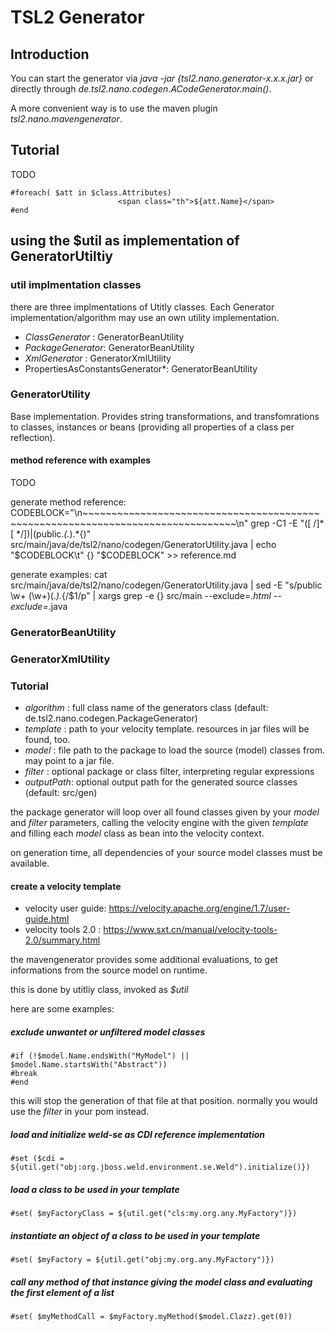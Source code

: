 # TSL2 Generator

## Introduction

You can start the generator via *java -jar {tsl2.nano.generator-x.x.x.jar}* or directly through *de.tsl2.nano.codegen.ACodeGenerator.main()*.

A more convenient way is to use the maven plugin *tsl2.nano.mavengenerator*.

## Tutorial

TODO

    #foreach( $att in $class.Attributes)    
                            <span class="th">${att.Name}</span>
    #end

## using the $util as implementation of GeneratorUtiltiy

### util implmentation classes

there are three implmentations of Utitly classes. Each Generator implementation/algorithm may use an own utility implementation.

* *ClassGenerator*  : GeneratorBeanUtility
* *PackageGenerator*: GeneratorBeanUtility
* *XmlGenerator*    : GeneratorXmlUtility
* PropertiesAsConstantsGenerator*: GeneratorBeanUtility

### GeneratorUtility

Base implementation. Provides string transformations, and transfomrations to classes, instances or beans (providing all properties of a class per reflection).

#### method reference with examples

TODO

generate method reference:
CODEBLOCK="\n~~~~~~~~~~~~~~~~~~~~~~~~~~~~~~~~~~~~~~~~~~~~~~~~~~~~~~~~~~~~~~~~~~~~~~~~~~~~~~~~\n"
grep -C1 -E "([ /]\*[ \*/])|(public.*\(.*\).*\{)" src/main/java/de/tsl2/nano/codegen/GeneratorUtility.java | echo "$CODEBLOCK\t" {} "$CODEBLOCK" >> reference.md 

generate examples:
cat src/main/java/de/tsl2/nano/codegen/GeneratorUtility.java | sed -E "s/public \w+ (\w+)\(.*\).*\{/$1/p" | xargs grep -e {} src/main --exclude=*.html --exclude=*.java


### GeneratorBeanUtility

### GeneratorXmlUtility



### Tutorial

* *algorithm* : full class name of the generators class (default: de.tsl2.nano.codegen.PackageGenerator)
* *template*  : path to your velocity template. resources in jar files will be found, too.
* *model*     : file path to the package to load the source (model) classes from. may point to a jar file.
* *filter*    : optional package or class filter, interpreting regular expressions
* *outputPath*: optional output path for the generated source classes (default: src/gen)

the package generator will loop over all found classes given by your *model* and *filter* parameters, calling the velocity engine with the given *template* and filling each *model* class as bean into the velocity context.

on generation time, all dependencies of your source model classes must be available.

#### create a velocity template

* velocity user guide: https://velocity.apache.org/engine/1.7/user-guide.html
* velocity tools 2.0 : https://www.sxt.cn/manual/velocity-tools-2.0/summary.html
 
the mavengenerator provides some additional evaluations, to get informations from the source model on runtime.

this is done by utitliy class, invoked as *$util*


here are some examples:

##### exclude unwantet or unfiltered model classes

    #if (!$model.Name.endsWith("MyModel") || $model.Name.startsWith("Abstract"))
    #break
    #end

this will stop the generation of that file at that position. normally you would use the *filter* in your pom instead.

##### load and initialize weld-se as CDI reference implementation

    #set ($cdi = ${util.get("obj:org.jboss.weld.environment.se.Weld").initialize()})

##### load a class to be used in your template

    #set( $myFactoryClass = ${util.get("cls:my.org.any.MyFactory")})

##### instantiate an object of a  class to be used in your template

    #set( $myFactory = ${util.get("obj:my.org.any.MyFactory")})

##### call any method of that instance giving the model class and evaluating the first element of a list

    #set( $myMethodCall = $myFactory.myMethod($model.Clazz).get(0))
